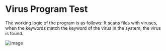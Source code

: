 # Virus Program Test
The working logic of the program is as follows: It scans files with viruses, when the keywords match the keyword of the virus in the system, the virus is found.


![image](https://user-images.githubusercontent.com/90137054/133906849-5f9e8329-24f1-468c-bff7-b5cab81a1de0.png)

